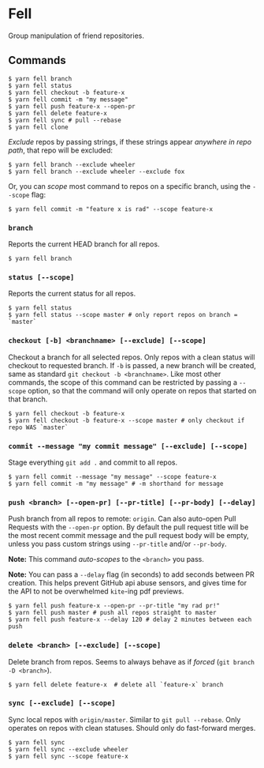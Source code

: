 # Fell

Group manipulation of friend repositories.

## Commands

```SHELL
$ yarn fell branch
$ yarn fell status
$ yarn fell checkout -b feature-x
$ yarn fell commit -m "my message"
$ yarn fell push feature-x --open-pr
$ yarn fell delete feature-x
$ yarn fell sync # pull --rebase
$ yarn fell clone
```

*Exclude* repos by passing strings, if these strings appear _anywhere in repo path_,
that repo will be excluded:

```SHELL
$ yarn fell branch --exclude wheeler
$ yarn fell branch --exclude wheeler --exclude fox
```

Or, you can *scope* most command to repos on a specific branch, using the `--scope` flag:

```SHELL
$ yarn fell commit -m "feature x is rad" --scope feature-x
```

### `branch`

Reports the current HEAD branch for all repos.

```SHELL
$ yarn fell branch
```

### `status [--scope]`

Reports the current status for all repos.

```SHELL
$ yarn fell status
$ yarn fell status --scope master # only report repos on branch = `master`
```

### `checkout [-b] <branchname> [--exclude] [--scope]`

Checkout a branch for all selected repos. Only repos with a clean status
will checkout to requested branch. If `-b` is passed, a new branch will be created,
same as standard `git checkout -b <branchname>`. Like most other commands,
the scope of this command can be restricted by passing a `--scope` option, so
that the command will only operate on repos that started on that branch.

```SHELL
$ yarn fell checkout -b feature-x
$ yarn fell checkout -b feature-x --scope master # only checkout if repo WAS `master`
```

### `commit --message "my commit message" [--exclude] [--scope]`

Stage everything `git add .` and commit to all repos.

```SHELL
$ yarn fell commit --message "my message" --scope feature-x
$ yarn fell commit -m "my message" # -m shorthand for message
```

### `push <branch> [--open-pr] [--pr-title] [--pr-body] [--delay]`

Push branch from all repos to remote: `origin`. Can also auto-open Pull Requests
with the `--open-pr` option. By default the pull request title will be the most
recent commit message and the pull request body will be empty, unless you pass
custom strings using `--pr-title` and/or `--pr-body`.

__Note:__ This command *auto-scopes* to the `<branch>` you pass.

__Note:__ You can pass a `--delay` flag (in seconds) to add seconds between
PR creation. This helps prevent GitHub api abuse sensors, and gives time for the API
to not be overwhelmed `kite`-ing pdf previews.

```SHELL
$ yarn fell push feature-x --open-pr --pr-title "my rad pr!"
$ yarn fell push master # push all repos straight to master
$ yarn fell push feature-x --delay 120 # delay 2 minutes between each push
```

### `delete <branch> [--exclude] [--scope]`

Delete branch from repos. Seems to always behave as if _forced_ (`git branch -D <branch>`).

```SHELL
$ yarn fell delete feature-x  # delete all `feature-x` branch
```

### `sync [--exclude] [--scope]`

Sync local repos with `origin/master`. Similar to `git pull --rebase`.
Only operates on repos with clean statuses. Should only do fast-forward merges.

```SHELL
$ yarn fell sync
$ yarn fell sync --exclude wheeler
$ yarn fell sync --scope feature-x
```

